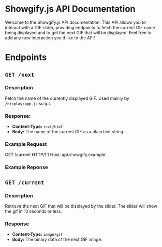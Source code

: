 # Showgify.js API Documentation

Welcome to the Showgify.js API documentation. This API allows you to interact with a GIF slider, providing endpoints to fetch the current GIF name being displayed and to get the next GIF that will be displayed. Feel free to add any new interaction you'd like to the API!

# Endpoints

## `GET /next`

### Description

Fetch the name of the currently displayed GIF. Used mainly by `/display/app.js` script.

### Response:

- **Content-Type:** `text/html`
- **Body:** The name of the current GIF as a plain text string.

### Example Request

GET /current HTTP/1.1
Host: api.showgify.example

### Example Reponse

## `GET /current`

### Description

Retrieve the next GIF that will be displayed by the slider. The slider will show the gif in 10 seconds or less.

### Response
- **Content-Type:** `image/gif`
- **Body:** The binary data of the next GIF image.
